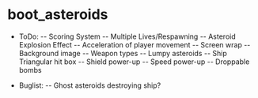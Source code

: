 # boot_asteroids

- ToDo:
-- Scoring System
-- Multiple Lives/Respawning
-- Asteroid Explosion Effect
-- Acceleration of player movement
-- Screen wrap
-- Background image
-- Weapon types
-- Lumpy asteroids
-- Ship Triangular hit box
-- Shield power-up
-- Speed power-up
-- Droppable bombs

- Buglist:
-- Ghost asteroids destroying ship?
